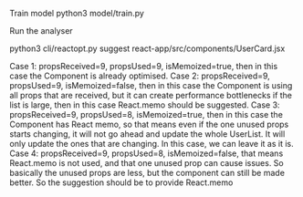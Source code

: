Train model
python3 model/train.py

Run the analyser

python3 cli/reactopt.py suggest react-app/src/components/UserCard.jsx

Case 1: propsReceived=9, propsUsed=9, isMemoized=true, then in this case the Component is already optimised.
Case 2: propsReceived=9, propsUsed=9, isMemoized=false, then in this case the Component is using all props that are received, but it can create performance bottlenecks if the list is large, then in this case React.memo should be suggested.
Case 3: propsReceived=9, propsUsed=8, isMemoized=true, then in this case the Component has React memo, so that means even if the one unused props starts changing, it will not go ahead and update the whole UserList. It will only update the ones that are changing. In this case, we can leave it as it is.
Case 4: propsReceived=9, propsUsed=8, isMemoized=false, that means React.memo is not used, and that one unused prop can cause issues. So basically the unused props are less, but the component can still be made better. So the suggestion should be to provide React.memo
